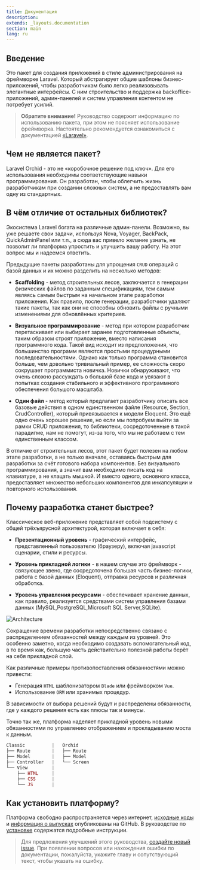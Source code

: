 ```yaml
---
title: Документация
description: 
extends: _layouts.documentation
section: main
lang: ru
---
```


## Введение

Это пакет для создания приложений в стиле администрирования на фреймворке Laravel. Который абстрагирует общие шаблоны бизнес-приложений, чтобы разработчикам было легко реализовывать элегантные интерфейсы. С ним строительство и поддержка backoffice-приложений, админ-панелей и систем управления контентом не потребует усилий.


> **Обратите внимание!** Руководство содержит информацию по использованию пакета, при этом не поясняет использование фреймворка. Настоятельно рекомендуется ознакомиться с документацией [«Laravel»](https://laravel.com/docs/).

## Чем не является пакет?

Laravel Orchid - это не «коробочное решение под ключ». Для его использования необходимы соответствующие навыки программирования. Он разработан, чтобы облегчить жизнь разработчикам при создании сложных систем, а не предоставлять вам одну из стандартных.

## В чём отличие от остальных библиотек?

Экосистема Laravel богата на различные админ-панели. Возможно, 
вы уже решаете свои задачи, используя Nova, Voyager, BackPack, QuickAdminPanel или т.п., 
а сюда вас привело желание узнать, не позволит ли платформа упростить и улучшить вашу работу. 
На этот вопрос мы и надеемся ответить.

Предыдущие пакеты разработаны для упрощения `CRUD` операций с базой данных и их можно разделить на несколько методов:

- **Scaffolding** - метод строительных лесов, заключается в генерации физических файлов
по заданным спецификациям, тем самым являясь самым быстрым на начальном этапе разработки приложения.
Как правило, после генерации, разработчики удаляют такие пакеты, так как они не способны обновить
файлы с ручными изменениями для обновлённых критериев. 

- **Визуальное программирование** - метод при котором разработчик перетаскивает или выбирает заранее подготовленные 
объекты, таким образом строят приложение, вместо написания программного кода. Такой вид исходит из предположения, что большинство программ являются простыми процедурными
последовательностями. Однако как только программа становится больше, чем довольно тривиальный пример, 
ее сложность скоро сокрушает программиста новичка. Новички обнаруживают, что очень сложно рассуждать о большой базе кода и 
 увязают в попытках создания стабильного и эффективного программного обеспечения большого масштаба.

- **Один файл** - метод который предлагает разработчику описать все базовые действия в одном единственном файле (Resource, Section, CrudController),
который привязывается к модели Eloquent. Это ещё одно очень хорошее решение, но если мы попробуем выйти за рамки CRUD приложения, то 
библиотеки, сосредоточенные в такой парадигме, нам не помогут, из-за того, что мы не работаем с тем единственным классом. 


В отличие от  строительных лесов, этот пакет будет полезен на любом этапе разработки, а не только вначале, оставаясь быстрым для разработки за счёт готового набора компонентов.
Без визуального программирования, а значит вам необходимо писать код на клавиатуре, а не клацать мышкой.
И вместо одного, основного класса, предоставляет множество небольших компонентов для инкапсуляции и повторного использования. 



## Почему разработка станет быстрее?

Классическое веб-приложение представляет собой подсистему с общей трёхъярусной архитектурой, которая включает в себя:

- **Презентационный уровень** - графический интерфейс, представленный пользователю (браузеру), включая javascript сценарии, стили и ресурсы.

- **Уровень прикладной логики** - в нашем случае это фреймворк - связующее звено, где сосредоточена большая часть бизнес-логики, работа с базой данных (Eloquent), отправка ресурсов и различная обработка.

- **Уровень управления ресурсами** - обеспечивает хранение данных, как правило, реализуется средствами систем управления базами данных (MySQL,PostgreSQL,Microsoft SQL Server,SQLite).
 
 
![Architecture](https://orchid.software/assets/img/scheme/architecture.jpg)

Сокращение времени разработки непосредственно связано с распределением обязанностей между каждым из уровней. Это особенно заметно, когда необходимо создавать вспомогательный код, в то время как, большую часть действительно полезной работы берёт на себя прикладной слой.

Как различные примеры противопоставления обязанностями можно привести:
- Генерация `HTML` шаблонизатором `Blade` или фреймворком `Vue`.
- Использование `ORM` или хранимых процедур.

В зависимости от выбора решений будут и распределены обязанности, где у каждого решения есть как плюсы так и минусы.

Точно так же, платформа наделяет прикладной уровень новыми обязанностями по управлению отображением и прокладыванию моста к данным.

```php
Classic          |   Orchid
├── Route        |   ├── Route   
├── Model        |   ├── Model 
├── Controller   |   └── Screen
└── View         |
    ├── HTML     |
    ├── CSS      |
    └── JS       |
```

## Как установить платформу?

Платформа свободно распространяется через интернет, [исходные коды](https://github.com/orchidsoftware/platform) и [информация о выпусках](https://github.com/orchidsoftware/platform/releases) опубликованы на GitHub. В руководстве по [установке](/ru/docs/installation/) содержатся подробные инструкции. 


> Для предложения улучшений этого руководства, [создайте новый issue](https://github.com/orchidsoftware/orchid.software/issues). 
При появлении вопросов или нахождения ошибки по документации, пожалуйста, укажите главу и сопутствующий текст, чтобы указать на ошибку.
